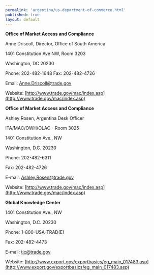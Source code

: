 ```yaml
--- 
permalink: 'argentina/us-department-of-commerce.html' 
published: true 
layout: default
---
```

**Office of Market Access and Compliance**

Anne Driscoll, Director, Office of South America 

1401 Constitution Ave NW, Room 3203 

Washington, DC 20230

Phone: 202-482-1648 Fax: 202-482-4726

Email: [Anne.Driscoll@trade.gov](Anne.Driscoll@trade.gov)

Website: [http://www.trade.gov/mac/index.asp](http://www.trade.gov/mac/index.asp)

**Office of Market Access and Compliance**

Ashley Rosen, Argentina Desk Officer

ITA/MAC/OWH/OLAC - Room 3025

1401 Constitution Ave., NW

Washington, D.C. 20230

Phone: 202-482-6311

Fax: 202-482-4726

E-mail: [Ashley.Rosen@trade.gov](Ashley.Rosen@trade.gov)

Website: [http://www.trade.gov/mac/index.asp](http://www.trade.gov/mac/index.asp)

**Global Knowledge Center**

1401 Constitution Ave., NW 

Washington, D.C. 20230 

Phone: 1-800-USA-TRAD(E) 

Fax: 202-482-4473

E-mail: [tic@trade.gov](tic@trade.gov)

Website: [http://www.export.gov/exportbasics/eg_main_017483.asp](http://www.export.gov/exportbasics/eg_main_017483.asp)
